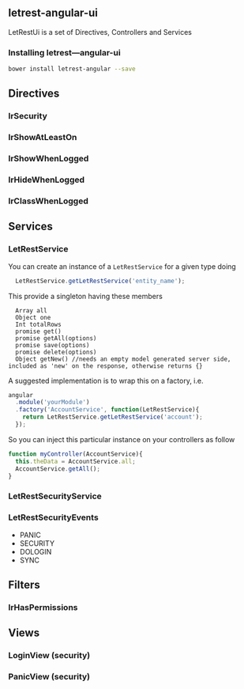 ## letrest-angular-ui

LetRestUi is a set of Directives, Controllers and Services

### Installing letrest—angular-ui

```bash
bower install letrest-angular --save
```

## Directives

### lrSecurity
### lrShowAtLeastOn
### lrShowWhenLogged
### lrHideWhenLogged
### lrClassWhenLogged

## Services

### LetRestService
You can create an instance of a `LetRestService` for a given type doing
```javascript
  LetRestService.getLetRestService('entity_name');
```
This provide a singleton having these members
```
  Array all
  Object one
  Int totalRows
  promise get()
  promise getAll(options)
  promise save(options)
  promise delete(options)
  Object getNew() //needs an empty model generated server side, included as 'new' on the response, otherwise returns {}
```
A suggested implementation is to wrap this on a factory, i.e.
```javascript
angular
  .module('yourModule')
  .factory('AccountService', function(LetRestService){
    return LetRestService.getLetRestService('account');
  });
```
So you can inject this particular instance on your controllers as follow
```javascript
function myController(AccountService){
  this.theData = AccountService.all;
  AccountService.getAll();
}
```

### LetRestSecurityService
### LetRestSecurityEvents
* PANIC
* SECURITY
* DOLOGIN
* SYNC

## Filters

### lrHasPermissions

## Views

### LoginView (security)
### PanicView (security)
